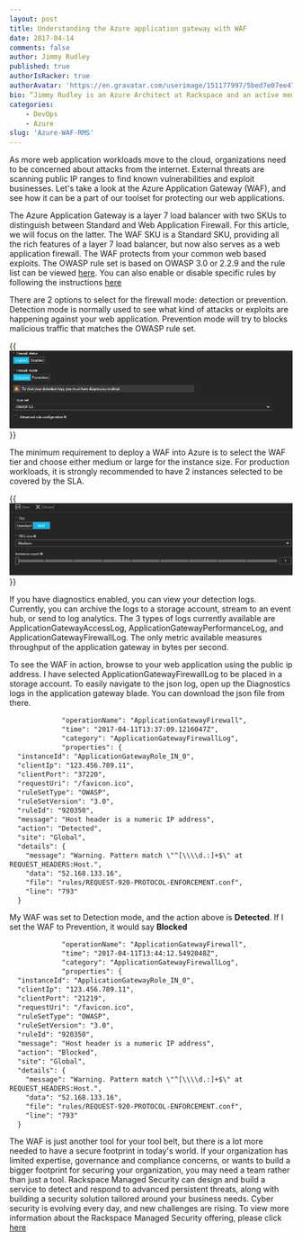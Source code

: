 ```yaml
---
layout: post
title: Understanding the Azure application gateway with WAF
date: 2017-04-14
comments: false
author: Jimmy Rudley
published: true
authorIsRacker: true
authorAvatar: 'https://en.gravatar.com/userimage/151177997/5bed7e07ee47533cbd34b951d463bcb7.jpg'
bio: “Jimmy Rudley is an Azure Architect at Rackspace and an active member of the Azure community. He focuses on solving large and complex architecture and automation problems within Azure."
categories:
    - DevOps
    - Azure
slug: 'Azure-WAF-RMS' 
---
```


As more web application workloads move to the cloud, organizations need to be concerned about attacks from the internet. External threats are scanning public IP ranges to find known vulnerabilities and exploit businesses. Let's take a look at the Azure Application Gateway (WAF), and see how it can be a part of our toolset for protecting our web applications.

<!--more-->

The Azure Application Gateway is a layer 7 load balancer with two SKUs to distinguish between Standard and Web Application Firewall. For this article, we will focus on the latter. The WAF SKU is a Standard SKU, providing all the rich features of a layer 7 load balancer, but now also serves as a web application firewall. The WAF protects from your common web based exploits. The OWASP rule set is based on OWASP 3.0 or 2.2.9 and the rule list can be viewed [here](https://docs.microsoft.com/en-us/azure/application-gateway/application-gateway-crs-rulegroups-rules). You can also enable or disable specific rules by following the instructions [here](https://docs.microsoft.com/en-us/azure/application-gateway/application-gateway-customize-waf-rules-portal)

There are 2 options to select for the firewall mode: detection or prevention. Detection mode is normally used to see what kind of attacks or exploits are happening against your web application. Prevention mode will try to blocks malicious traffic that matches the OWASP rule set.

{{<img src="config.png" title="Azure WAF configuration" alt="Azure WAF configuration">}}

The minimum requirement to deploy a WAF into Azure is to select the WAF tier and choose either medium or large for the instance size. For production workloads, it is strongly recommended to have 2 instances selected to be covered by the SLA.

{{<img src="wafSku.png" title="Azure WAF options" alt="Azure WAF options">}}

If you have diagnostics enabled, you can view your detection logs. Currently, you can archive the logs to a storage account, stream to an event hub, or send to log analytics. The 3 types of logs currently available are ApplicationGatewayAccessLog, ApplicationGatewayPerformanceLog, and ApplicationGatewayFirewallLog. The only metric available measures throughput of the application gateway in bytes per second.

To see the WAF in action, browse to your web application using the public ip address. I have selected ApplicationGatewayFirewallLog to be placed in a storage account. To easily navigate to the json log, open up the Diagnostics logs in the application gateway blade. You can download the json file from there.

```
			 "operationName": "ApplicationGatewayFirewall",
			 "time": "2017-04-11T13:37:09.1216047Z",
			 "category": "ApplicationGatewayFirewallLog",
			 "properties": {
  "instanceId": "ApplicationGatewayRole_IN_0",
  "clientIp": "123.456.789.11",
  "clientPort": "37220",
  "requestUri": "/favicon.ico",
  "ruleSetType": "OWASP",
  "ruleSetVersion": "3.0",
  "ruleId": "920350",
  "message": "Host header is a numeric IP address",
  "action": "Detected",
  "site": "Global",
  "details": {
    "message": "Warning. Pattern match \"^[\\\\d.:]+$\" at REQUEST_HEADERS:Host.",
    "data": "52.168.133.16",
    "file": "rules/REQUEST-920-PROTOCOL-ENFORCEMENT.conf",
    "line": "793"
  }
  ```
My WAF was set to Detection mode, and the action above is **Detected**. If I set the WAF to Prevention, it would say **Blocked**

```
			 "operationName": "ApplicationGatewayFirewall",
			 "time": "2017-04-11T13:44:12.5492048Z",
			 "category": "ApplicationGatewayFirewallLog",
			 "properties": {
  "instanceId": "ApplicationGatewayRole_IN_0",
  "clientIp": "123.456.789.11",
  "clientPort": "21219",
  "requestUri": "/favicon.ico",
  "ruleSetType": "OWASP",
  "ruleSetVersion": "3.0",
  "ruleId": "920350",
  "message": "Host header is a numeric IP address",
  "action": "Blocked",
  "site": "Global",
  "details": {
    "message": "Warning. Pattern match \"^[\\\\d.:]+$\" at REQUEST_HEADERS:Host.",
    "data": "52.168.133.16",
    "file": "rules/REQUEST-920-PROTOCOL-ENFORCEMENT.conf",
    "line": "793"
  }
  ```
The WAF is just another tool for your tool belt, but there is a lot more needed to have a secure footprint in today's world. If your organization has limited expertise, governance and compliance concerns, or wants to build a bigger footprint for securing your organization, you may need a team rather than just a tool. Rackspace Managed Security can design and build a service to detect and respond to advanced persistent threats, along with building a security solution tailored around your business needs. Cyber security is evolving every day, and new challenges are rising. To view more information about the Rackspace Managed Security offering, please click [here](https://www.rackspace.com/en-us/managed-security-services)
